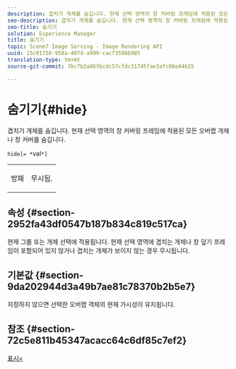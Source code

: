 ```yaml
---
description: 겹치기 개체를 숨깁니다. 현재 선택 영역의 창 커버링 프레임에 적용된 모든 오버랩 개체나 창 커버를 숨깁니다.
seo-description: 겹치기 개체를 숨깁니다. 현재 선택 영역의 창 커버링 프레임에 적용된 모든 오버랩 개체나 창 커버를 숨깁니다.
seo-title: 숨기기
solution: Experience Manager
title: 숨기기
topic: Scene7 Image Serving - Image Rendering API
uuid: 15c01750-958a-497d-a999-cacf359bb985
translation-type: tm+mt
source-git-commit: 7bc7b3a86fbcdc57cfdc31745fae3afc06e44b15

---
```



# 숨기기{#hide}

겹치기 개체를 숨깁니다. 현재 선택 영역의 창 커버링 프레임에 적용된 모든 오버랩 개체나 창 커버를 숨깁니다.

`hide[= *`val`*]`

<table id="simpletable_015459EC2F4642A59B04F0B8064070B1"> 
 <tr class="strow"> 
  <td class="stentry"> <p><span class="codeph"> <span class="varname"> 방패</span></span> </p> </td> 
  <td class="stentry"> <p>무시됨. </p></td> 
 </tr> 
</table>

## 속성 {#section-2952fa43df0547b187b834c819c517ca}

현재 그룹 또는 개체 선택에 적용됩니다. 현재 선택 영역에 겹치는 개체나 창 덮기 프레임이 포함되어 있지 않거나 겹치는 개체가 보이지 않는 경우 무시됩니다.

## 기본값 {#section-9da202944d3a49b7ae81c78370b2b5e7}

지정하지 않으면 선택한 오버랩 객체의 현재 가시성이 유지됩니다.

## 참조 {#section-72c5e811b45347acacc64c6df85c7ef2}

[표시=](../../../../../ir-api/http-protocol/image-rendering-api-ref/c-ir-http-protocol-ref/c-ir-http-protocol-command-reference/r-ir-show.md#reference-f1824e1a501144bc9a6ae28de8e6bcb9)
